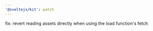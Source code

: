 ```yaml
---
'@sveltejs/kit': patch
---
```


fix: revert reading assets directly when using the load function's fetch
